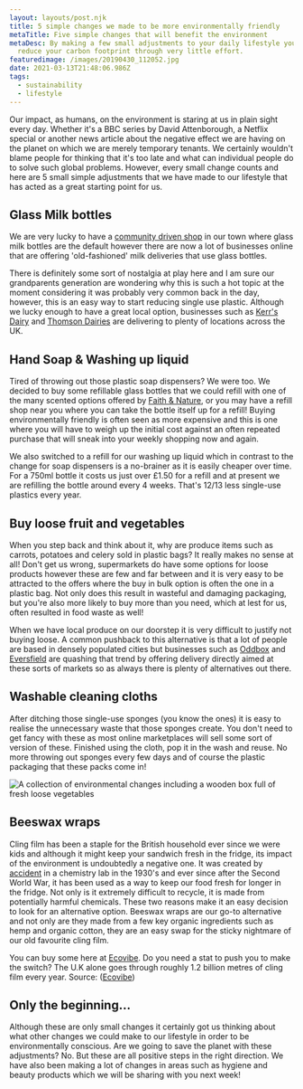```yaml
---
layout: layouts/post.njk
title: 5 simple changes we made to be more environmentally friendly
metaTitle: Five simple changes that will benefit the environment
metaDesc: By making a few small adjustments to your daily lifestyle you could
  reduce your carbon footprint through very little effort.
featuredimage: /images/20190430_112052.jpg
date: 2021-03-13T21:48:06.986Z
tags:
  - sustainability
  - lifestyle
---
```

Our impact, as humans, on the environment is staring at us in plain sight every day. Whether it's a BBC series by David Attenborough, a Netflix special or another news article about the negative effect we are having on the planet on which we are merely temporary tenants. We certainly wouldn't blame people for thinking that it's too late and what can individual people do to solve such global problems.  However, every small change counts and here are 5 small simple adjustments that we have made to our lifestyle that has acted as a great starting point for us.

## Glass Milk bottles

We are very lucky to have a [community driven shop](https://communitycarrot.scot/) in our town where glass milk bottles are the default however there are now a lot of businesses online that are offering 'old-fashioned' milk deliveries that use glass bottles. 

There is definitely some sort of nostalgia at play here and I am sure our grandparents generation are wondering why this is such a hot topic at the moment considering it was probably very common back in the day, however, this is an easy way to start reducing single use plastic. Although we lucky enough to have a great local option, businesses such as [Kerr's Dairy](https://kerrsdairy.co.uk/) and [Thomson Dairies](https://www.thomsondairies.com/milk-delivery/delivery-areas/) are delivering to plenty of locations across the UK.

## Hand Soap & Washing up liquid

Tired of throwing out those plastic soap dispensers? We were too. We decided to buy some refillable glass bottles that we could refill with one of the many scented options offered by [Faith & Nature](https://www.faithinnature.co.uk/), or you may have a refill shop near you where you can take the bottle itself up for a refill! Buying environmentally friendly is often seen as more expensive and this is one where you will have to weigh up the initial cost against an often repeated purchase that will sneak into your weekly shopping now and again. 

We also switched to a refill for our washing up liquid which in contrast to the change for soap dispensers is a no-brainer as it is easily cheaper over time. For a 750ml bottle it costs us just over £1.50 for a refill and at present we are refilling the bottle around every 4 weeks. That's 12/13 less single-use plastics every year. 

## Buy loose fruit and vegetables

When you step back and think about it, why are produce items such as carrots, potatoes and celery sold in plastic bags? It really makes no sense at all! Don't get us wrong, supermarkets do have some options for loose products however these are few and far between and it is very easy to be attracted to the offers where the buy in bulk option is often the one in a plastic bag. Not only does this result in wasteful and damaging packaging, but you're also more likely to buy more than you need, which at lest for us, often resulted in food waste as well!

When we have local produce on our doorstep it is very difficult to justify not buying loose. A common pushback to this alternative is that a lot of people are based in densely populated cities but businesses such as [Oddbox](https://www.oddbox.co.uk/) and [Eversfield](https://www.eversfieldorganic.co.uk/) are quashing that trend by offering delivery directly aimed at these sorts of markets so as always there is plenty of alternatives out there.

## Washable cleaning cloths

After ditching those single-use sponges (you know the ones) it is easy to realise the unnecessary waste that those sponges create. You don't need to get fancy with these as most online marketplaces will sell some sort of version of these. Finished using the cloth, pop it in the wash and reuse. No more throwing out sponges every few days and of course the plastic packaging that these packs come in!

![A collection of environmental changes including a wooden box full of fresh loose vegetables](/images/environment-updates.jpg "Our selection of environmental changes we have made")

## Beeswax wraps

Cling film has been a staple for the British household ever since we were kids and although it might keep your sandwich fresh in the fridge, its impact of the environment is undoubtedly a negative one. It was created by [accident](https://www.nationalgeographic.com/environment/article/story-of-plastic-sticky-problem-of-plastic-wrap) in a chemistry lab in the 1930's and ever since after the Second World War, it has been used as a way to keep our food fresh for longer in the fridge. Not only is it extremely difficult to recycle, it is made from potentially harmful chemicals. These two reasons make it an easy decision to look for an alternative option. Beeswax wraps are our go-to alternative and not only are they made from a few key organic ingredients such as hemp and organic cotton, they are an easy swap for the sticky nightmare of our old favourite cling film. 

You can buy some here at [Ecovibe](https://ecovibe.co.uk/products/reusable-beeswax-food-wraps-variety-pack). Do you need a stat to push you to make the switch? The U.K alone goes through roughly 1.2 billion metres of cling film every year. Source: ([Ecovibe](https://ecovibe.co.uk/blogs/news/beeswax-wraps-the-answer-to-harmful-cling-film?utm_source=google&utm_medium=cpc&utm_campaign=dsa-ecovibe-0920-remarketing&utm_content=467261084793&utm_term=106551572565&gclid=CjwKCAiAhbeCBhBcEiwAkv2cY4NjHfvcxs3XsPRnQXdCptMQlfI8x5_S4BzM1-Yc84HW19gnLc2XORoCWikQAvD_BwE))

## Only the beginning...

Although these are only small changes it certainly got us thinking about what other  changes we could make to our lifestyle in order to be environmentally conscious. Are we going to save the planet with these adjustments? No. But these are all positive steps in the right direction. We have also been making a lot of changes in areas such as hygiene and beauty products which we will be sharing with you next week!